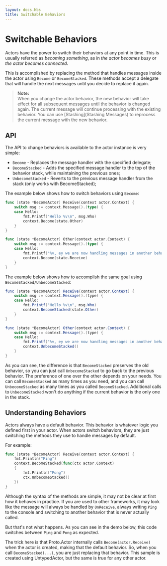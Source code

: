```yaml
---
layout: docs.hbs
title: Switchable Behaviors
---
```


# Switchable Behaviors

Actors have the power to switch their behaviors at any point in time. This is usually referred as *becoming something*, as in *the actor becomes busy* or *the actor becomes connected*.

This is accomplished by replacing the method that handles messages inside the actor using `Become` or `BecomeStacked`. These methods accept a delegate that will handle the next messages until you decide to replace it again.

> **Note:**<br /> When you change the actor behavior, the new behavior will take effect for all subsequent messages until the behavior is changed again. The current message will continue processing with the existing behavior. You can use [Stashing](Stashing Messages) to reprocess the current message with the new behavior.

## API

The API to change behaviors is available to the actor instance is very simple:

* `Become` - Replaces the message handler with the specified delegate;
* `BecomeStacked` - Adds the specified message handler to the top of the behavior stack, while maintaining the previous ones;
* `UnbecomeStacked` - Reverts to the previous message handler from the stack (only works with BecomeStacked);

The example below shows how to switch behaviors using `Become`:

```go
func (state *BecomeActor) Receive(context actor.Context) {
    switch msg := context.Message().(type) {
    case Hello:
        fmt.Printf("Hello %v\n", msg.Who)
        context.Become(state.Other)
    }
}

func (state *BecomeActor) Other(context actor.Context) {
    switch msg := context.Message().(type) {
    case Hello:
        fmt.Printf("%v, ey we are now handling messages in another behavior", msg.Who)
        context.Become(state.Receive)
    }
}
```

The example below shows how to accomplish the same goal using `BecomeStacked/UnbecomeStacked`:

```cs
func (state *BecomeActor) Receive(context actor.Context) {
    switch msg := context.Message().(type) {
    case Hello:
        fmt.Printf("Hello %v\n", msg.Who)
        context.BecomeStacked(state.Other)
    }
}

func (state *BecomeActor) Other(context actor.Context) {
    switch msg := context.Message().(type) {
    case Hello:
        fmt.Printf("%v, ey we are now handling messages in another behavior", msg.Who)
        context.UnbecomeStacked()
    }
}
```

As you can see, the difference is that `BecomeStacked` preserves the old behavior, so you can just call `UnbecomeStacked` to go back to the previous behavior. The preference of one over the other depends on your needs. You can call `BecomeStacked` as many times as you need, and you can call `UnbecomeStacked` as many times as you called `BecomeStacked`. Additional calls to `UnbecomeStacked` won't do anything if the current behavior is the only one in the stack.

## Understanding Behaviors

Actors always have a default behavior. This behavior is whatever logic you defined first in your actor. When actors switch behaviors, they are just switching the methods they use to handle messages by default.

For example:

```go
func (state *BecomeActor) Receive(context actor.Context) {
    fmt.Println("Ping")
    context.BecomeStacked(func(ctx actor.Context)
    {
        fmt.Println("Pong")
        ctx.UnbecomeStacked()
    })
}
```

Although the syntax of the methods are simple, it may not be clear at first how it behaves in practice. If you are used to other frameworks, it may look like the message will always be handled by `OnReceive`, always writing `Ping` to the console and switching to another behavior that is never actually called.

But that's not what happens. As you can see in the demo below, this code switches between `Ping` and `Pong` as expected.

The trick here is that Proto.Actor internally calls `Become(actor.Receive)` when the actor is created, making that the default behavior. So, when you call `BecomeStacked(...)`, you are just replacing that behavior. This sample is created using UntypedActor, but the same is true for any other actor.

